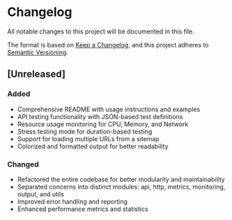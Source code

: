 # Changelog

All notable changes to this project will be documented in this file.

The format is based on [Keep a Changelog](https://keepachangelog.com/en/1.0.0/),
and this project adheres to [Semantic Versioning](https://semver.org/spec/v2.0.0.html).

## [Unreleased]

### Added

-   Comprehensive README with usage instructions and examples
-   API testing functionality with JSON-based test definitions
-   Resource usage monitoring for CPU, Memory, and Network
-   Stress testing mode for duration-based testing
-   Support for loading multiple URLs from a sitemap
-   Colorized and formatted output for better readability

### Changed

-   Refactored the entire codebase for better modularity and maintainability
-   Separated concerns into distinct modules: api, http, metrics, monitoring, output, and utils
-   Improved error handling and reporting
-   Enhanced performance metrics and statistics
